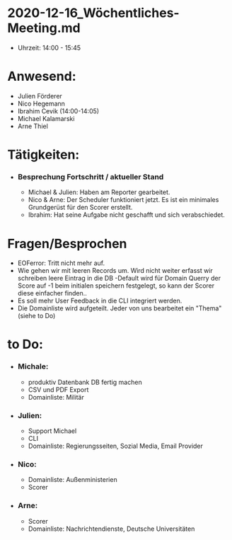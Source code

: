 # 2020-12-16_Wöchentliches-Meeting.md
- Uhrzeit: 14:00 - 15:45
# Anwesend:
 - Julien Förderer
 - Nico Hegemann
 - Ibrahim Cevik (14:00-14:05)
 - Michael Kalamarski
 - Arne Thiel 





# Tätigkeiten:
- ### Besprechung Fortschritt / aktueller Stand
	* Michael & Julien:  Haben am Reporter gearbeitet. 
	* Nico & Arne: Der Scheduler funktioniert jetzt. Es ist ein minimales Grundgerüst für den Scorer erstellt. 
	* Ibrahim: Hat seine Aufgabe nicht geschafft und sich verabschiedet. 


# Fragen/Besprochen

 - EOFerror: Tritt nicht mehr auf.
 - Wie gehen wir mit leeren Records um.
	Wird nicht weiter erfasst wir schreiben leere Eintrag in die DB
 -Default wird für Domain Querry der Score auf -1 beim initialen speichern festgelegt, so kann der Scorer diese einfacher finden..  
 - Es soll mehr User Feedback in die CLI integriert werden. 
 - Die Domainliste wird aufgeteilt.  Jeder von uns bearbeitet ein "Thema" (siehe to Do) 




	
	
# to Do:

- ### Michale:
    * produktiv Datenbank DB fertig machen
    * CSV und PDF Export
    * Domainliste: Militär

- ### Julien:
    * Support Michael
    * CLI
    * Domainliste:  Regierungsseiten, Sozial Media, Email Provider

- ### Nico:
     * Domainliste: Außenministerien
     * Scorer
- ### Arne:
    * Scorer
    *   Domainliste: Nachrichtendienste, Deutsche Universitäten


